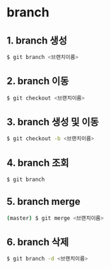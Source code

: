 # branch

## 1. branch 생성

```bash
$ git branch <브랜치이름>
```



## 2. branch 이동

```bash
$ git checkout <브랜치이름>
```



## 3. branch 생성 및 이동

```bash
$ git checkout -b <브랜치이름>
```



## 4. branch 조회

```bash
$ git branch
```



## 5. branch merge

``` bash
(master) $ git merge <브랜치이름>
```



## 6. branch 삭제

``` bash
$ git branch -d <브랜치이름>
```

